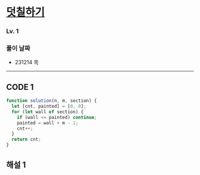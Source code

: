 # [덧칠하기](https://school.programmers.co.kr/learn/courses/30/lessons/161989)

### Lv. 1

### 풀이 날짜

- 231214 목

---

## CODE 1

```javascript
function solution(n, m, section) {
  let [cnt, painted] = [0, 0];
  for (let wall of section) {
    if (wall <= painted) continue;
    painted = wall + m - 1;
    cnt++;
  }
  return cnt;
}
```

## 해설 1

